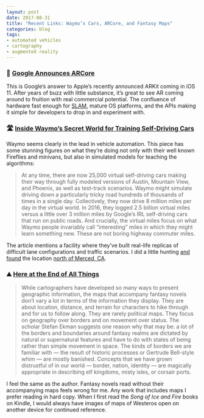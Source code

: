 ```yaml
---
layout: post
date: 2017-08-31
title: "Recent Links: Waymo’s Cars, ARCore, and Fantasy Maps"
categories: blog
tags:
- automated vehicles
- cartography
- augmented reality
---
```


### 📱 [Google Announces ARCore](https://www.theverge.com/2017/8/29/16219696/google-arcore-augmented-reality-platform-announce-release-pixel-samsung)

This is Google’s answer to Apple’s recently announced ARKit coming in iOS 11. After years of buzz with little substance, it’s great to see AR coming around to fruition with real commercial potential. The confluence of hardware fast enough for [SLAM](https://en.wikipedia.org/wiki/Simultaneous_localization_and_mapping), mature OS platforms, and the APIs making it simple for developers to drop in and experiment with.

### 🛣 [Inside Waymo’s Secret World for Training Self-Driving Cars](https://www.theatlantic.com/technology/archive/2017/08/inside-waymos-secret-testing-and-simulation-facilities/537648/)

Waymo seems clearly in the lead in vehicle automation. This piece has some stunning figures on what they’re doing not only with their well known Fireflies and minivans, but also in simulated models for teaching the algorithms:

> At any time, there are now 25,000 virtual self-driving cars making their way through fully modeled versions of Austin, Mountain View, and Phoenix, as well as test-track scenarios. Waymo might simulate driving down a particularly tricky road hundreds of thousands of times in a single day. Collectively, they now drive 8 million miles per day in the virtual world. In 2016, they logged 2.5 billion virtual miles versus a little over 3 million miles by Google’s IRL self-driving cars that run on public roads. And crucially, the virtual miles focus on what Waymo people invariably call “interesting” miles in which they might learn something new. These are not boring highway commuter miles.

The article mentions a facility where they’ve built real-life replicas of difficult lane configurations and traffic scenarios. I did a little hunting [and found](https://twitter.com/colemanm/status/902516647810011140) the location [north of Merced, CA](https://goo.gl/maps/D3t6dJXUWnR2).

### ⛰ [Here at the End of All Things](https://longreads.com/2017/08/24/fantasy-maps-game-of-thrones/)

> While cartographers have developed so many ways to present geographic information, the maps that accompany fantasy novels don’t vary a lot in terms of the information they display. They are about location, distance, and terrain for characters to hike through and for us to follow along. They are rarely political maps. They focus on geography over borders and on movement over status. The scholar Stefan Ekman suggests one reason why that may be: a lot of the borders and boundaries around fantasy realms are dictated by natural or supernatural features and have to do with states of being rather than simple movement in space. The kinds of borders we are familiar with — the result of historic processes or Gertrude Bell-style whim — are mostly banished. Concepts that we have grown distrustful of in our world — border, nation, identity — are magically appropriate in describing elf kingdoms, misty isles, or corsair ports.

I feel the same as the author. Fantasy novels read without their accompanying maps feels wrong for me. Any work that includes maps I prefer reading in hard copy. When I first read the _Song of Ice and Fire_ books on Kindle, I would always have images of maps of Westeros open on another device for continued reference.
